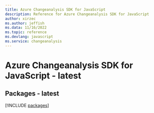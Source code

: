 ```yaml
---
title: Azure Changeanalysis SDK for JavaScript
description: Reference for Azure Changeanalysis SDK for JavaScript
author: xirzec
ms.author: jeffish
ms.data: 11/16/2022
ms.topic: reference
ms.devlang: javascript
ms.service: changeanalysis
---
```

# Azure Changeanalysis SDK for JavaScript - latest
## Packages - latest
[!INCLUDE [packages](changeanalysis-index.md)]
